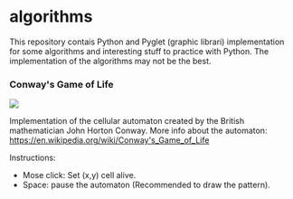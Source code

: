 # algorithms
This repository contais Python and Pyglet (graphic librari) implementation for some algorithms and interesting
stuff to practice with Python. The implementation of the algorithms may not be the best.

### Conway's Game of Life
![](https://copy.sh/life/pattern.gif)

Implementation of the cellular automaton created by the British mathematician John Horton Conway.
More info about the automaton: https://en.wikipedia.org/wiki/Conway's_Game_of_Life

Instructions:

  - Mose click: Set (x,y) cell alive.
  - Space: pause the automaton (Recommended to draw the pattern).
